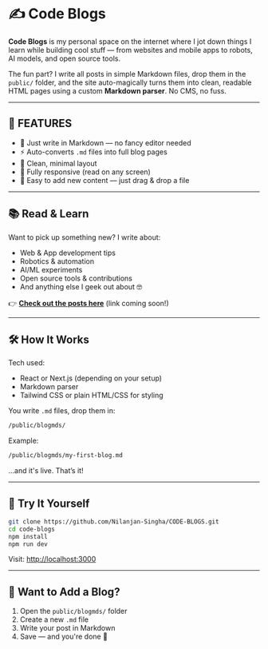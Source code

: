 
# ✍️ Code Blogs

**Code Blogs** is my personal space on the internet where I jot down things I learn while building cool stuff — from websites and mobile apps to robots, AI models, and open source tools.

The fun part? I write all posts in simple Markdown files, drop them in the `public/` folder, and the site auto-magically turns them into clean, readable HTML pages using a custom **Markdown parser**. No CMS, no fuss.

---

## 🚀 FEATURES 

* 📝 Just write in Markdown — no fancy editor needed
* ⚡ Auto-converts `.md` files into full blog pages
* 🧼 Clean, minimal layout
* 📱 Fully responsive (read on any screen)
* 📂 Easy to add new content — just drag & drop a file

---

## 📚 Read & Learn

Want to pick up something new? I write about:

* Web & App development tips
* Robotics & automation
* AI/ML experiments
* Open source tools & contributions
* And anything else I geek out about 🤓

👉 **[Check out the posts here](#)** (link coming soon!)

---

## 🛠️ How It Works

Tech used:

* React or Next.js (depending on your setup)
* Markdown parser 
* Tailwind CSS or plain HTML/CSS for styling

You write `.md` files, drop them in:

```bash
/public/blogmds/
```

Example:

```bash
/public/blogmds/my-first-blog.md
```

…and it's live. That’s it!

---

## 🧪 Try It Yourself

```bash
git clone https://github.com/Nilanjan-Singha/CODE-BLOGS.git
cd code-blogs
npm install
npm run dev
```

Visit: [http://localhost:3000](http://localhost:3000)

---

## 🧠 Want to Add a Blog?

1. Open the `public/blogmds/` folder
2. Create a new `.md` file
3. Write your post in Markdown
4. Save — and you're done 🎉

